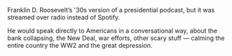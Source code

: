 Franklin D. Roosevelt’s '30s version of a presidential podcast, but it was streamed over radio instead of Spotify.

He would speak directly to Americans in a conversational way, about the bank collapsing, the New Deal, war efforts, other scary stuff — calming the entire country the WW2 and the great depression.
